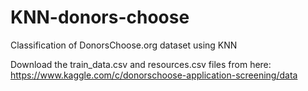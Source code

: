 # KNN-donors-choose
Classification of DonorsChoose.org dataset using KNN


Download the train_data.csv and resources.csv files from here:
https://www.kaggle.com/c/donorschoose-application-screening/data
